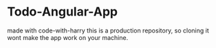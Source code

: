# Todo-Angular-App
made with code-with-harry 
this is a production repository, so cloning it wont make the app work on your machine.
